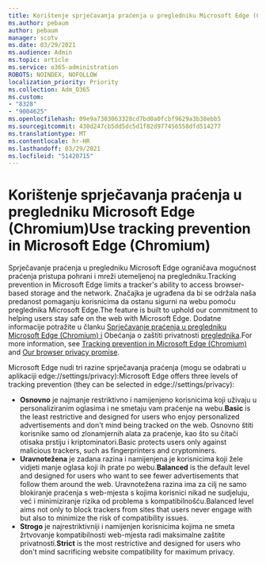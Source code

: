 ```yaml
---
title: Korištenje sprječavanja praćenja u pregledniku Microsoft Edge (Chromium)
ms.author: pebaum
author: pebaum
manager: scotv
ms.date: 03/29/2021
ms.audience: Admin
ms.topic: article
ms.service: o365-administration
ROBOTS: NOINDEX, NOFOLLOW
localization_priority: Priority
ms.collection: Adm_O365
ms.custom:
- "8328"
- "9004625"
ms.openlocfilehash: 09e9a7303063328cd7bd0a0fcbf9629a3b38ebb5
ms.sourcegitcommit: 430d247cb5dd5dc5d1f82d977456558dfd514277
ms.translationtype: MT
ms.contentlocale: hr-HR
ms.lasthandoff: 03/29/2021
ms.locfileid: "51420715"
---
```

# <a name="use-tracking-prevention-in-microsoft-edge-chromium"></a><span data-ttu-id="4b8d4-102">Korištenje sprječavanja praćenja u pregledniku Microsoft Edge (Chromium)</span><span class="sxs-lookup"><span data-stu-id="4b8d4-102">Use tracking prevention in Microsoft Edge (Chromium)</span></span>

<span data-ttu-id="4b8d4-103">Sprječavanje praćenja u pregledniku Microsoft Edge ograničava mogućnost praćenja pristupa pohrani i mreži utemeljenoj na pregledniku.</span><span class="sxs-lookup"><span data-stu-id="4b8d4-103">Tracking prevention in Microsoft Edge limits a tracker's ability to access browser-based storage and the network.</span></span> <span data-ttu-id="4b8d4-104">Značajka je ugrađena da bi se održala naša predanost pomaganju korisnicima da ostanu sigurni na webu pomoću preglednika Microsoft Edge.</span><span class="sxs-lookup"><span data-stu-id="4b8d4-104">The feature is built to uphold our commitment to helping users stay safe on the web with Microsoft Edge.</span></span> <span data-ttu-id="4b8d4-105">Dodatne informacije potražite u članku [Sprječavanje praćenja u pregledniku Microsoft Edge (Chromium) i](https://go.microsoft.com/fwlink/?linkid=2135435) Obećanja o zaštiti privatnosti [preglednika](https://go.microsoft.com/fwlink/?linkid=2135350).</span><span class="sxs-lookup"><span data-stu-id="4b8d4-105">For more information, see [Tracking prevention in Microsoft Edge (Chromium)](https://go.microsoft.com/fwlink/?linkid=2135435) and [Our browser privacy promise](https://go.microsoft.com/fwlink/?linkid=2135350).</span></span>

<span data-ttu-id="4b8d4-106">Microsoft Edge nudi tri razine sprječavanja praćenja (mogu se odabrati u aplikaciji edge://settings/privacy):</span><span class="sxs-lookup"><span data-stu-id="4b8d4-106">Microsoft Edge offers three levels of tracking prevention (they can be selected in edge://settings/privacy):</span></span>

- <span data-ttu-id="4b8d4-107">**Osnovno** je najmanje restriktivno i namijenjeno korisnicima koji uživaju u personaliziranim oglasima i ne smetaju vam praćenje na webu.</span><span class="sxs-lookup"><span data-stu-id="4b8d4-107">**Basic** is the least restrictive and designed for users who enjoy personalized advertisements and don't mind being tracked on the web.</span></span> <span data-ttu-id="4b8d4-108">Osnovno štiti korisnike samo od zlonamjernih alata za praćenje, kao što su čitači otisaka prstiju i kriptominatori.</span><span class="sxs-lookup"><span data-stu-id="4b8d4-108">Basic protects users only against malicious trackers, such as fingerprinters and cryptominers.</span></span>
- <span data-ttu-id="4b8d4-109">**Uravnotežena** je zadana razina i namijenjena je korisnicima koji žele vidjeti manje oglasa koji ih prate po webu.</span><span class="sxs-lookup"><span data-stu-id="4b8d4-109">**Balanced** is the default level and designed for users who want to see fewer advertisements that follow them around the web.</span></span> <span data-ttu-id="4b8d4-110">Uravnotežena razina ima za cilj ne samo blokiranje praćenja s web-mjesta s kojima korisnici nikad ne sudjeluju, već i minimiziranje rizika od problema s kompatibilnošću.</span><span class="sxs-lookup"><span data-stu-id="4b8d4-110">Balanced level aims not only to block trackers from sites that users never engage with but also to minimize the risk of compatibility issues.</span></span>
- <span data-ttu-id="4b8d4-111">**Strogo** je najrestriktivniji i namijenjen korisnicima kojima ne smeta žrtvovanje kompatibilnosti web-mjesta radi maksimalne zaštite privatnosti.</span><span class="sxs-lookup"><span data-stu-id="4b8d4-111">**Strict** is the most restrictive and designed for users who don't mind sacrificing website compatibility for maximum privacy.</span></span>